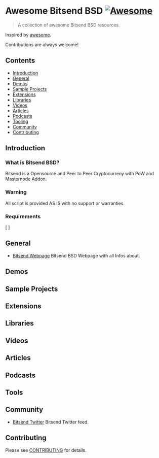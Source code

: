 # Awesome Bitsend BSD [![Awesome](https://awesome.re/badge.svg)](https://awesome.re)

> A collection of awesome Bitsend BSD resources.

Inspired by [awesome](https://github.com/sindresorhus/awesome).

Contributions are always welcome! 

## Contents
* [Introduction](#introduction)
* [General](#general)
* [Demos](#demos)
* [Sample Projects](#sample-projects)
* [Extensions](#extensions)
* [Libraries](#libraries)
* [Videos](#videos)
* [Articles](#articles)
* [Podcasts](#podcasts)
* [Tooling](#tooling)
* [Community](#community)
* [Contributing](#contributing)

## Introduction
### What is Bitsend BSD?
Bitsend is a Opensource and Peer to Peer Cryptocurreny with PoW and Masternode Addon.

### Warning
All script is provided AS IS with no support or warranties.

### Requirements
[ ]

## General
* [Bitsend Webpage](https://bitsend.info/) Bitsend BSD Webpage with all Infos about.

## Demos

## Sample Projects

## Extensions

## Libraries

## Videos

## Articles
  
## Podcasts

## Tools
  
## Community
* [Bitsend Twitter](https://twitter.com/bit_send) Bitsend Twitter feed.

## Contributing
Please see [CONTRIBUTING](https://github.com/LIMXTEC/awesome-bitsend-bsd/blob/master/contributing.md) for details.
